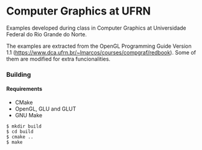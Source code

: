# Computer Graphics at UFRN
Examples developed during class in Computer Graphics at Universidade Federal do Rio Grande do Norte.

The examples are extracted from the OpenGL Programming Guide Version 1.1 (https://www.dca.ufrn.br/~lmarcos/courses/compgraf/redbook). Some of them are modified for extra funcionalities.


### Building

#### Requirements
- CMake
- OpenGL, GLU and GLUT
- GNU Make

```
$ mkdir build
$ cd build
$ cmake ..
$ make
```
